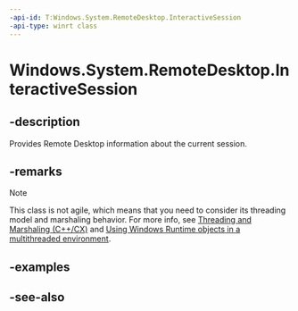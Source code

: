 ```yaml
---
-api-id: T:Windows.System.RemoteDesktop.InteractiveSession
-api-type: winrt class
---
```


<!-- Class syntax.
public class InteractiveSession 
-->

# Windows.System.RemoteDesktop.InteractiveSession

## -description
Provides Remote Desktop information about the current session.

## -remarks

<!-- confirmed -->
> [!NOTE]
> This class is not agile, which means that you need to consider its threading model and marshaling behavior. For more info, see [Threading and Marshaling (C++/CX)](http://msdn.microsoft.com/en-us/library/windows/apps/hh771042.aspx) and [Using Windows Runtime objects in a multithreaded environment](https://docs.microsoft.com/windows/uwp/threading-async/using-windows-runtime-objects-in-a-multithreaded-environment).

## -examples

## -see-also
